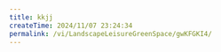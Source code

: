 ```yaml
---
title: kkjj
createTime: 2024/11/07 23:24:34
permalink: /vi/LandscapeLeisureGreenSpace/gwKFGKI4/
---
```

